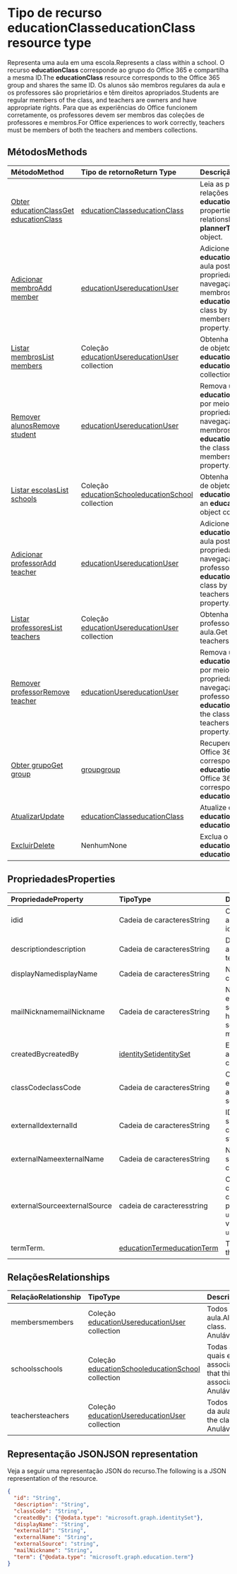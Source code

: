 # <a name="educationclass-resource-type"></a><span data-ttu-id="2f220-101">Tipo de recurso educationClass</span><span class="sxs-lookup"><span data-stu-id="2f220-101">educationClass resource type</span></span>

<span data-ttu-id="2f220-102">Representa uma aula em uma escola.</span><span class="sxs-lookup"><span data-stu-id="2f220-102">Represents a class within a school.</span></span> <span data-ttu-id="2f220-103">O recurso **educationClass** corresponde ao grupo do Office 365 e compartilha a mesma ID.</span><span class="sxs-lookup"><span data-stu-id="2f220-103">The **educationClass** resource corresponds to the Office 365 group and shares the same ID.</span></span> <span data-ttu-id="2f220-104">Os alunos são membros regulares da aula e os professores são proprietários e têm direitos apropriados.</span><span class="sxs-lookup"><span data-stu-id="2f220-104">Students are regular members of the class, and teachers are owners and have appropriate rights.</span></span> <span data-ttu-id="2f220-105">Para que as experiências do Office funcionem corretamente, os professores devem ser membros das coleções de professores e membros.</span><span class="sxs-lookup"><span data-stu-id="2f220-105">For Office experiences to work correctly, teachers must be members of both the teachers and members collections.</span></span>  


## <a name="methods"></a><span data-ttu-id="2f220-106">Métodos</span><span class="sxs-lookup"><span data-stu-id="2f220-106">Methods</span></span>

| <span data-ttu-id="2f220-107">Método</span><span class="sxs-lookup"><span data-stu-id="2f220-107">Method</span></span>           | <span data-ttu-id="2f220-108">Tipo de retorno</span><span class="sxs-lookup"><span data-stu-id="2f220-108">Return Type</span></span>    |<span data-ttu-id="2f220-109">Descrição</span><span class="sxs-lookup"><span data-stu-id="2f220-109">Description</span></span>|
|:---------------|:--------|:----------|
|[<span data-ttu-id="2f220-110">Obter educationClass</span><span class="sxs-lookup"><span data-stu-id="2f220-110">Get educationClass</span></span>](../api/educationclass_get.md) | [<span data-ttu-id="2f220-111">educationClass</span><span class="sxs-lookup"><span data-stu-id="2f220-111">educationClass</span></span>](educationclass.md) |<span data-ttu-id="2f220-112">Leia as propriedades e relações de um objeto **educationClass**.</span><span class="sxs-lookup"><span data-stu-id="2f220-112">Read properties and relationships of **plannerTaskDetails** object.</span></span>|
|[<span data-ttu-id="2f220-113">Adicionar membro</span><span class="sxs-lookup"><span data-stu-id="2f220-113">Add member</span></span>](../api/educationclass_post_members.md) |[<span data-ttu-id="2f220-114">educationUser</span><span class="sxs-lookup"><span data-stu-id="2f220-114">educationUser</span></span>](educationuser.md)| <span data-ttu-id="2f220-115">Adicione um novo **educationUser** para a aula postando na propriedade de navegação de membros.</span><span class="sxs-lookup"><span data-stu-id="2f220-115">Add a new **educationUser** for the class by posting to the members navigation property.</span></span>|
|[<span data-ttu-id="2f220-116">Listar membros</span><span class="sxs-lookup"><span data-stu-id="2f220-116">List members</span></span>](../api/educationclass_list_members.md) |<span data-ttu-id="2f220-117">Coleção [educationUser](educationuser.md)</span><span class="sxs-lookup"><span data-stu-id="2f220-117">[educationUser](educationuser.md) collection</span></span>| <span data-ttu-id="2f220-118">Obtenha uma coleção de objetos **educationUser**.</span><span class="sxs-lookup"><span data-stu-id="2f220-118">Get an **educationUser** object collection.</span></span>|
|[<span data-ttu-id="2f220-119">Remover alunos</span><span class="sxs-lookup"><span data-stu-id="2f220-119">Remove student</span></span>](../api/educationclass_delete_members.md) |[<span data-ttu-id="2f220-120">educationUser</span><span class="sxs-lookup"><span data-stu-id="2f220-120">educationUser</span></span>](educationuser.md)| <span data-ttu-id="2f220-121">Remova um **educationUser** da aula por meio da propriedade de navegação de membros.</span><span class="sxs-lookup"><span data-stu-id="2f220-121">Remove an **educationUser** from the class through the members navigation property.</span></span>|
|[<span data-ttu-id="2f220-122">Listar escolas</span><span class="sxs-lookup"><span data-stu-id="2f220-122">List schools</span></span>](../api/educationclass_list_schools.md) |<span data-ttu-id="2f220-123">Coleção [educationSchool](educationschool.md)</span><span class="sxs-lookup"><span data-stu-id="2f220-123">[educationSchool](educationschool.md) collection</span></span>| <span data-ttu-id="2f220-124">Obtenha uma coleção de objetos **educationSchool**.</span><span class="sxs-lookup"><span data-stu-id="2f220-124">Get an **educationSchool** object collection.</span></span>|
|[<span data-ttu-id="2f220-125">Adicionar professor</span><span class="sxs-lookup"><span data-stu-id="2f220-125">Add teacher</span></span>](../api/educationclass_post_teachers.md) |[<span data-ttu-id="2f220-126">educationUser</span><span class="sxs-lookup"><span data-stu-id="2f220-126">educationUser</span></span>](educationuser.md)| <span data-ttu-id="2f220-127">Adicione um novo **educationUser** para a aula postando na propriedade de navegação de professores.</span><span class="sxs-lookup"><span data-stu-id="2f220-127">Add a new **educationUser** for the class by posting to the teachers navigation property.</span></span>|
|[<span data-ttu-id="2f220-128">Listar professores</span><span class="sxs-lookup"><span data-stu-id="2f220-128">List teachers</span></span>](../api/educationclass_list_teachers.md) |<span data-ttu-id="2f220-129">Coleção [educationUser](educationuser.md)</span><span class="sxs-lookup"><span data-stu-id="2f220-129">[educationUser](educationuser.md) collection</span></span>| <span data-ttu-id="2f220-130">Obtenha uma lista de professores para a aula.</span><span class="sxs-lookup"><span data-stu-id="2f220-130">Get a list of teachers for the class.</span></span>|
|[<span data-ttu-id="2f220-131">Remover professor</span><span class="sxs-lookup"><span data-stu-id="2f220-131">Remove teacher</span></span>](../api/educationclass_delete_teachers.md) |[<span data-ttu-id="2f220-132">educationUser</span><span class="sxs-lookup"><span data-stu-id="2f220-132">educationUser</span></span>](educationuser.md)| <span data-ttu-id="2f220-133">Remova um **educationUser** da aula por meio da propriedade de navegação de professores.</span><span class="sxs-lookup"><span data-stu-id="2f220-133">Remove an **educationUser** from the class through the teachers navigation property.</span></span>|
|[<span data-ttu-id="2f220-134">Obter grupo</span><span class="sxs-lookup"><span data-stu-id="2f220-134">Get group</span></span>](../api/educationclass_get_group.md) |[<span data-ttu-id="2f220-135">group</span><span class="sxs-lookup"><span data-stu-id="2f220-135">group</span></span>](group.md)| <span data-ttu-id="2f220-136">Recupere o **group** do Office 365 que corresponde a essa **educationClass**.</span><span class="sxs-lookup"><span data-stu-id="2f220-136">Get the Office 365 **group** that corresponds to this **educationClass**.</span></span>|
|[<span data-ttu-id="2f220-137">Atualizar</span><span class="sxs-lookup"><span data-stu-id="2f220-137">Update</span></span>](../api/educationclass_update.md) | [<span data-ttu-id="2f220-138">educationClass</span><span class="sxs-lookup"><span data-stu-id="2f220-138">educationClass</span></span>](educationclass.md)    |<span data-ttu-id="2f220-139">Atualize o objeto **educationClass**.</span><span class="sxs-lookup"><span data-stu-id="2f220-139">Update **educationClass** object.</span></span> |
|[<span data-ttu-id="2f220-140">Excluir</span><span class="sxs-lookup"><span data-stu-id="2f220-140">Delete</span></span>](../api/educationclass_delete.md) | <span data-ttu-id="2f220-141">Nenhum</span><span class="sxs-lookup"><span data-stu-id="2f220-141">None</span></span> |<span data-ttu-id="2f220-142">Exclua o objeto **educationClass**.</span><span class="sxs-lookup"><span data-stu-id="2f220-142">Delete **educationClass** object.</span></span> |

## <a name="properties"></a><span data-ttu-id="2f220-143">Propriedades</span><span class="sxs-lookup"><span data-stu-id="2f220-143">Properties</span></span>
| <span data-ttu-id="2f220-144">Propriedade</span><span class="sxs-lookup"><span data-stu-id="2f220-144">Property</span></span>     | <span data-ttu-id="2f220-145">Tipo</span><span class="sxs-lookup"><span data-stu-id="2f220-145">Type</span></span>   |<span data-ttu-id="2f220-146">Descrição</span><span class="sxs-lookup"><span data-stu-id="2f220-146">Description</span></span>|
|:---------------|:--------|:----------|
|<span data-ttu-id="2f220-147">id</span><span class="sxs-lookup"><span data-stu-id="2f220-147">id</span></span>| <span data-ttu-id="2f220-148">Cadeia de caracteres</span><span class="sxs-lookup"><span data-stu-id="2f220-148">String</span></span>| <span data-ttu-id="2f220-149">O identificador exclusivo da aula.</span><span class="sxs-lookup"><span data-stu-id="2f220-149">Unique identifier for the identity.</span></span>|
|<span data-ttu-id="2f220-150">description</span><span class="sxs-lookup"><span data-stu-id="2f220-150">description</span></span>|<span data-ttu-id="2f220-151">Cadeia de caracteres</span><span class="sxs-lookup"><span data-stu-id="2f220-151">String</span></span>| <span data-ttu-id="2f220-152">Descrição da aula.</span><span class="sxs-lookup"><span data-stu-id="2f220-152">Description of the template.</span></span>|
|<span data-ttu-id="2f220-153">displayName</span><span class="sxs-lookup"><span data-stu-id="2f220-153">displayName</span></span>|<span data-ttu-id="2f220-154">Cadeia de caracteres</span><span class="sxs-lookup"><span data-stu-id="2f220-154">String</span></span>| <span data-ttu-id="2f220-155">Nome da aula.</span><span class="sxs-lookup"><span data-stu-id="2f220-155">Name of the class.</span></span>|
|<span data-ttu-id="2f220-156">mailNickname</span><span class="sxs-lookup"><span data-stu-id="2f220-156">mailNickname</span></span>|<span data-ttu-id="2f220-157">Cadeia de caracteres</span><span class="sxs-lookup"><span data-stu-id="2f220-157">String</span></span>| <span data-ttu-id="2f220-158">Nome de email para enviar email a todos os membros, se essa propriedade estiver habilitada.</span><span class="sxs-lookup"><span data-stu-id="2f220-158">Mail name for sending email to all members, if this is enabled.</span></span> |
|<span data-ttu-id="2f220-159">createdBy</span><span class="sxs-lookup"><span data-stu-id="2f220-159">createdBy</span></span>|[<span data-ttu-id="2f220-160">identitySet</span><span class="sxs-lookup"><span data-stu-id="2f220-160">identitySet</span></span>](identityset.md)| <span data-ttu-id="2f220-161">Entidade que criou a aula</span><span class="sxs-lookup"><span data-stu-id="2f220-161">Entity who created the class</span></span> |
|<span data-ttu-id="2f220-162">classCode</span><span class="sxs-lookup"><span data-stu-id="2f220-162">classCode</span></span>|<span data-ttu-id="2f220-163">Cadeia de caracteres</span><span class="sxs-lookup"><span data-stu-id="2f220-163">String</span></span>| <span data-ttu-id="2f220-164">Código de aula usada pela escola para identificar a aula.</span><span class="sxs-lookup"><span data-stu-id="2f220-164">Class code used by the school to identify the class.</span></span>|
|<span data-ttu-id="2f220-165">externalId</span><span class="sxs-lookup"><span data-stu-id="2f220-165">externalId</span></span>|<span data-ttu-id="2f220-166">Cadeia de caracteres</span><span class="sxs-lookup"><span data-stu-id="2f220-166">String</span></span>| <span data-ttu-id="2f220-167">ID da aula no sistema de sincronização.</span><span class="sxs-lookup"><span data-stu-id="2f220-167">ID of the class from the syncing system.</span></span> |
|<span data-ttu-id="2f220-168">externalName</span><span class="sxs-lookup"><span data-stu-id="2f220-168">externalName</span></span>|<span data-ttu-id="2f220-169">Cadeia de caracteres</span><span class="sxs-lookup"><span data-stu-id="2f220-169">String</span></span>|<span data-ttu-id="2f220-170">Nome da aula no sistema de sincronização.</span><span class="sxs-lookup"><span data-stu-id="2f220-170">Name of the class in the syncing system.</span></span>|
|<span data-ttu-id="2f220-171">externalSource</span><span class="sxs-lookup"><span data-stu-id="2f220-171">externalSource</span></span>|<span data-ttu-id="2f220-172">cadeia de caracteres</span><span class="sxs-lookup"><span data-stu-id="2f220-172">string</span></span>| <span data-ttu-id="2f220-173">Como essa aula foi criada.</span><span class="sxs-lookup"><span data-stu-id="2f220-173">How this class was created.</span></span> <span data-ttu-id="2f220-174">Os valores possíveis são: `sis`, `manual`, `unknownFutureValue`.</span><span class="sxs-lookup"><span data-stu-id="2f220-174">Possible values are: `sis`, `manual`, `unknownFutureValue`.</span></span>|
|<span data-ttu-id="2f220-175">term</span><span class="sxs-lookup"><span data-stu-id="2f220-175">Term.</span></span>|[<span data-ttu-id="2f220-176">educationTerm</span><span class="sxs-lookup"><span data-stu-id="2f220-176">educationTerm</span></span>](educationterm.md)|<span data-ttu-id="2f220-177">Termos dessa aula.</span><span class="sxs-lookup"><span data-stu-id="2f220-177">Term for this class.</span></span>|


## <a name="relationships"></a><span data-ttu-id="2f220-178">Relações</span><span class="sxs-lookup"><span data-stu-id="2f220-178">Relationships</span></span>
| <span data-ttu-id="2f220-179">Relação</span><span class="sxs-lookup"><span data-stu-id="2f220-179">Relationship</span></span> | <span data-ttu-id="2f220-180">Tipo</span><span class="sxs-lookup"><span data-stu-id="2f220-180">Type</span></span>   |<span data-ttu-id="2f220-181">Descrição</span><span class="sxs-lookup"><span data-stu-id="2f220-181">Description</span></span>|
|:---------------|:--------|:----------|
|<span data-ttu-id="2f220-182">members</span><span class="sxs-lookup"><span data-stu-id="2f220-182">members</span></span>|<span data-ttu-id="2f220-183">Coleção [educationUser](../resources/educationuser.md)</span><span class="sxs-lookup"><span data-stu-id="2f220-183">[educationUser](../resources/educationuser.md) collection</span></span>| <span data-ttu-id="2f220-184">Todos os usuários da aula.</span><span class="sxs-lookup"><span data-stu-id="2f220-184">All users in the class.</span></span> <span data-ttu-id="2f220-185">Anulável.</span><span class="sxs-lookup"><span data-stu-id="2f220-185">Nullable.</span></span>|
|<span data-ttu-id="2f220-186">schools</span><span class="sxs-lookup"><span data-stu-id="2f220-186">schools</span></span>|<span data-ttu-id="2f220-187">Coleção [educationSchool](../resources/educationschool.md)</span><span class="sxs-lookup"><span data-stu-id="2f220-187">[educationSchool](../resources/educationschool.md) collection</span></span>| <span data-ttu-id="2f220-188">Todas as escolas às quais essa aula está associada.</span><span class="sxs-lookup"><span data-stu-id="2f220-188">All schools that this class is associated with.</span></span> <span data-ttu-id="2f220-189">Anulável.</span><span class="sxs-lookup"><span data-stu-id="2f220-189">Nullable.</span></span>|
|<span data-ttu-id="2f220-190">teachers</span><span class="sxs-lookup"><span data-stu-id="2f220-190">teachers</span></span>|<span data-ttu-id="2f220-191">Coleção [educationUser](../resources/educationuser.md)</span><span class="sxs-lookup"><span data-stu-id="2f220-191">[educationUser](../resources/educationuser.md) collection</span></span>|  <span data-ttu-id="2f220-192">Todos os professores da aula.</span><span class="sxs-lookup"><span data-stu-id="2f220-192">All teachers in the class.</span></span> <span data-ttu-id="2f220-193">Anulável.</span><span class="sxs-lookup"><span data-stu-id="2f220-193">Nullable.</span></span>|

## <a name="json-representation"></a><span data-ttu-id="2f220-194">Representação JSON</span><span class="sxs-lookup"><span data-stu-id="2f220-194">JSON representation</span></span>

<span data-ttu-id="2f220-195">Veja a seguir uma representação JSON do recurso.</span><span class="sxs-lookup"><span data-stu-id="2f220-195">The following is a JSON representation of the resource.</span></span>

<!-- {
  "blockType": "resource",
  "optionalProperties": [

  ],
  "@odata.type": "microsoft.graph.educationClass"
}-->

```json
{
  "id": "String",
  "description": "String",
  "classCode": "String",
  "createdBy": {"@odata.type": "microsoft.graph.identitySet"},
  "displayName": "String",
  "externalId": "String",
  "externalName": "String",
  "externalSource": "string",
  "mailNickname": "String",
  "term": {"@odata.type": "microsoft.graph.education.term"}
}

```

<!-- uuid: 8fcb5dbc-d5aa-4681-8e31-b001d5168d79
2015-10-25 14:57:30 UTC -->
<!-- {
  "type": "#page.annotation",
  "description": "educationClass resource",
  "keywords": "",
  "section": "documentation",
  "tocPath": ""
}-->
